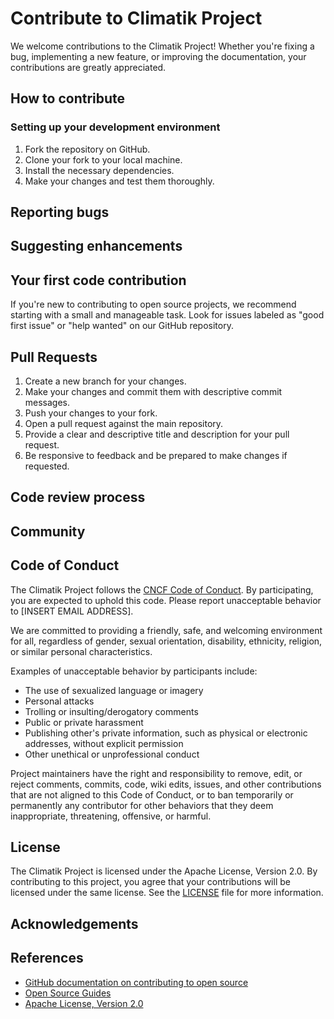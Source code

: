# Contribute to Climatik Project
We welcome contributions to the Climatik Project! Whether you're fixing a bug, implementing a new feature, or improving the documentation, your contributions are greatly appreciated.

## How to contribute

### Setting up your development environment

1. Fork the repository on GitHub.
2. Clone your fork to your local machine.
3. Install the necessary dependencies.
4. Make your changes and test them thoroughly.


## Reporting bugs

## Suggesting enhancements

## Your first code contribution
If you're new to contributing to open source projects, we recommend starting with a small and manageable task. Look for issues labeled as "good first issue" or "help wanted" on our GitHub repository.

## Pull Requests
1. Create a new branch for your changes.
2. Make your changes and commit them with descriptive commit messages.
3. Push your changes to your fork.
4. Open a pull request against the main repository.
5. Provide a clear and descriptive title and description for your pull request.
6. Be responsive to feedback and be prepared to make changes if requested.



## Code review process

## Community

## Code of Conduct
The Climatik Project follows the [CNCF Code of Conduct](https://github.com/cncf/foundation/blob/main/code-of-conduct.md). By participating, you are expected to uphold this code. Please report unacceptable behavior to [INSERT EMAIL ADDRESS].

We are committed to providing a friendly, safe, and welcoming environment for all, regardless of gender, sexual orientation, disability, ethnicity, religion, or similar personal characteristics.

Examples of unacceptable behavior by participants include:

- The use of sexualized language or imagery
- Personal attacks
- Trolling or insulting/derogatory comments
- Public or private harassment
- Publishing other's private information, such as physical or electronic addresses, without explicit permission
- Other unethical or unprofessional conduct

Project maintainers have the right and responsibility to remove, edit, or reject comments, commits, code, wiki edits, issues, and other contributions that are not aligned to this Code of Conduct, or to ban temporarily or permanently any contributor for other behaviors that they deem inappropriate, threatening, offensive, or harmful.

## License
The Climatik Project is licensed under the Apache License, Version 2.0. By contributing to this project, you agree that your contributions will be licensed under the same license. See the [LICENSE](https://github.com/Climatik-Project/Climatik-Project/blob/main/LICENSE) file for more information.


## Acknowledgements

## References
- [GitHub documentation on contributing to open source](https://docs.github.com/en/github/collaborating-with-issues-and-pull-requests)
- [Open Source Guides](https://opensource.guide/)
- [Apache License, Version 2.0](https://www.apache.org/licenses/LICENSE-2.0)